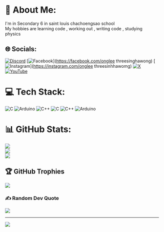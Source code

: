 # 💫 About Me:
I'm in Secondary 6 in saint louis chachoengsao school <br>My hobbies are learning code , working out , writing code , studying physics<br>


## 🌐 Socials:
[![Discord](https://img.shields.io/badge/Discord-%237289DA.svg?logo=discord&logoColor=white)](https://discord.gg/alis1173) [![Facebook](https://img.shields.io/badge/Facebook-%231877F2.svg?logo=Facebook&logoColor=white)](https://facebook.com/onglee threesinghawong) [![Instagram](https://img.shields.io/badge/Instagram-%23E4405F.svg?logo=Instagram&logoColor=white)](https://instagram.com/onglee threesinhhawomg) [![X](https://img.shields.io/badge/X-black.svg?logo=X&logoColor=white)](https://x.com/Noobthelas82031) [![YouTube](https://img.shields.io/badge/YouTube-%23FF0000.svg?logo=YouTube&logoColor=white)](https://youtube.com/@ongleethreesinghawong) 

# 💻 Tech Stack:
![C](https://img.shields.io/badge/c-%2300599C.svg?style=for-the-badge&logo=c&logoColor=white) ![Arduino](https://img.shields.io/badge/-Arduino-00979D?style=for-the-badge&logo=Arduino&logoColor=white) ![C++](https://img.shields.io/badge/c++-%2300599C.svg?style=for-the-badge&logo=c%2B%2B&logoColor=white) ![C](https://img.shields.io/badge/c-%2300599C.svg?style=for-the-badge&logo=c&logoColor=white) ![C++](https://img.shields.io/badge/c++-%2300599C.svg?style=for-the-badge&logo=c%2B%2B&logoColor=white) ![Arduino](https://img.shields.io/badge/-Arduino-00979D?style=for-the-badge&logo=Arduino&logoColor=white)
# 📊 GitHub Stats:
![](https://github-readme-stats.vercel.app/api?username=ongleethree&theme=react&hide_border=false&include_all_commits=false&count_private=false)<br/>
![](https://github-readme-streak-stats.herokuapp.com/?user=ongleethree&theme=react&hide_border=false)<br/>
![](https://github-readme-stats.vercel.app/api/top-langs/?username=ongleethree&theme=react&hide_border=false&include_all_commits=false&count_private=false&layout=compact)

## 🏆 GitHub Trophies
![](https://github-profile-trophy.vercel.app/?username=ongleethree&theme=radical&no-frame=false&no-bg=true&margin-w=4)

### ✍️ Random Dev Quote
![](https://quotes-github-readme.vercel.app/api?type=horizontal&theme=tokyonight)

---
[![](https://visitcount.itsvg.in/api?id=ongleethree&icon=8&color=0)](https://visitcount.itsvg.in)

<!-- Proudly created with GPRM ( https://gprm.itsvg.in ) -->
<!---
ongleethree/ongleethree is a ✨ special ✨ repository because its `README.md` (this file) appears on your GitHub profile.
You can click the Preview link to take a look at your changes.
--->
